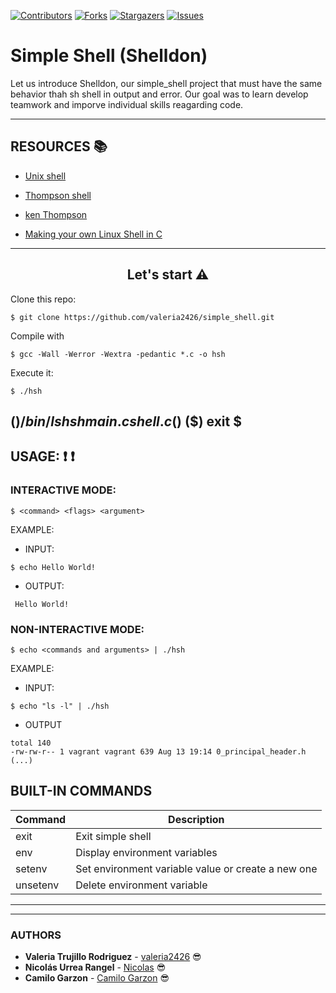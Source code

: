 [![Contributors][contributors-shield]][contributors-url]
[![Forks][forks-shield]][forks-url]
[![Stargazers][stars-shield]][stars-url]
[![Issues][issues-shield]][issues-url]




# Simple Shell (Shelldon)
Let us introduce Shelldon, our simple_shell project that must have the same behavior thah sh shell in output and error. Our goal was to learn develop teamwork and imporve individual skills reagarding code.


---
## RESOURCES :books:
</div>

* [Unix shell](https://www.geeksforgeeks.org/introduction-linux-shell-shell-scripting/)
* [Thompson shell](https://brennan.io/2015/01/16/write-a-shell-in-c/)

* [ken Thompson](https://medium.com/@josefgoodyear/building-a-linux-shell-in-c-8be5e109458b)

* [Making your own Linux Shell in C](https://www.geeksforgeeks.org/making-linux-shell-c/)

---
<div align="center">

## Let's start :warning:

</div>

Clone this repo:

```
$ git clone https://github.com/valeria2426/simple_shell.git
```

Compile with

```
$ gcc -Wall -Werror -Wextra -pedantic *.c -o hsh
```

Execute it:
```
$ ./hsh
```
($) /bin/ls
hsh main.c shell.c
($)
($) exit
$
---

## USAGE:  :heavy_exclamation_mark: :heavy_exclamation_mark:

</div>

### INTERACTIVE MODE:

```
$ <command> <flags> <argument>
```
EXAMPLE:

* INPUT:
```
$ echo Hello World!
```
* OUTPUT:
```
 Hello World!
```
### NON-INTERACTIVE MODE:

```
$ echo <commands and arguments> | ./hsh
```
EXAMPLE:

* INPUT:
```
$ echo "ls -l" | ./hsh
```

* OUTPUT
```
total 140
-rw-rw-r-- 1 vagrant vagrant 639 Aug 13 19:14 0_principal_header.h
(...)
```

## BUILT-IN COMMANDS


| Command | Description  |
| ------- | --- |
| exit | Exit simple shell|
| env | Display environment variables |
| setenv | Set environment variable value or create a new one |
| unsetenv | Delete environment variable |


---

---

### AUTHORS
* **Valeria Trujillo Rodriguez** - [valeria2426](https://github.com/valeria2426) :sunglasses:
* **Nicolás Urrea Rangel** - [Nicolas](https://github.com/Nicolas) :sunglasses:
* **Camilo Garzon** - [Camilo Garzon](https://github.com/Dc-cpu-arch) :sunglasses:


[contributors-shield]: https://img.shields.io/github/contributors/valeria2426/simple_shell?style=flat-square
[contributors-url]: https://github.com/valeria2426/simple_shell/graphs/contributors
[forks-shield]: https://img.shields.io/github/forks/valeria2426/simple_shell.svg?style=flat-square
[forks-url]: https://github.com/valeria2426/simple_shell/network/members
[stars-shield]: https://img.shields.io/github/stars/valeria2426/simple_shell.svg?style=flat-square
[stars-url]: https://github.com/valeria2426/simple_shell/stargazers
[issues-shield]: https://img.shields.io/github/issues/valeria2426/simple_shell?style=flat-square
[issues-url]: https://github.com/valeria2426/simple_shell/issues
